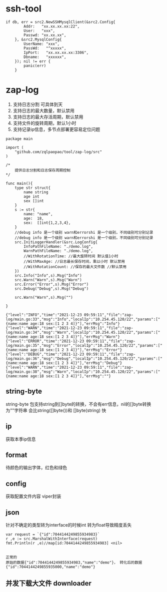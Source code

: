 # ssh-tool
```
if db, err = src2.NewSSHMysqlClient(&src2.Config{
		Addr:   "xx.xx.xx.xx:22",
		User:   "xxx",
		Passwd: "xx.xx.xx",
	}, &src2.MysqlConfig{
		UserName: "xxx",
		PassWd:   "^xxxxx",
		IpPort:   "xx.xx.xx.xx:3306",
		Dbname:   "xxxxxx",
	}); nil != err {
		panic(err)
	}
```


# zap-log
1. 支持日志分割 可具体到天
2. 支持日志的最大数量，默认禁用
3. 支持日志的最大存活周期，默认禁用
4. 支持文件的旋转周期，默认1小时
5. 支持记录ip信息，多节点部署更容易定位问题

```
package main

import (
	"github.com/zqlpaopao/tool/zap-log/src"
)

/*
	提供日志分割和日志保存周期控制
*/

func main(){
	type str struct{
		name string
		age int
		sex []int
	}
	s := str{
		name: "name",
		age:  18,
		sex:  []int{1,2,3,4},
	}
	//debug info 是一个级别 warn和errorshi 是一个级别，不同级别可分别记录
	//debug info 是一个级别 warn和errorshi 是一个级别，不同级别可分别记录
	src.InitLoggerHandler(&src.LogConfig{
		InfoPathFileName: "./demo.log",
		WarnPathFileName: "./demo.log",
		//WithRotationTime: //最大旋转时间 默认值1小时
		//WithMaxAge: //日志最长保存时间，乘以小时 默认禁用
		//WithRotationCount: //保存的最大文件数 //默认禁用
	})
	src.Info("Info",s).Msg("Info")
	src.Warn("Warn",s).Msg("Warn")
	src.Error("Error",s).Msg("Error")
	src.Debug("Debug",s).Msg("Debug")

	src.Warn("Warn",s).Msg("")

}
```
```
{"level":"INFO","time":"2021-12-23 09:59:11","file":"zap-log/main.go:33","msg":"Info","localIp":"10.254.45.120/22","params":["{name:name age:18 sex:[1 2 3 4]}"],"errMsg":"Info"}
{"level":"WARN","time":"2021-12-23 09:59:11","file":"zap-log/main.go:34","msg":"Warn","localIp":"10.254.45.120/22","params":["{name:name age:18 sex:[1 2 3 4]}"],"errMsg":"Warn"}
{"level":"ERROR","time":"2021-12-23 09:59:11","file":"zap-log/main.go:35","msg":"Error","localIp":"10.254.45.120/22","params":["{name:name age:18 sex:[1 2 3 4]}"],"errMsg":"Error"}
{"level":"DEBUG","time":"2021-12-23 09:59:11","file":"zap-log/main.go:36","msg":"Debug","localIp":"10.254.45.120/22","params":["{name:name age:18 sex:[1 2 3 4]}"],"errMsg":"Debug"}
{"level":"WARN","time":"2021-12-23 09:59:11","file":"zap-log/main.go:38","msg":"Warn","localIp":"10.254.45.120/22","params":["{name:name age:18 sex:[1 2 3 4]}"],"errMsg":""}

```

## string-byte
string-byte 包支持string到[]byte的转换，不会有err信息，nil的[]byte转换为""字符串
会比string([]byte())和 []byte(string) 快

## ip
获取本季ip信息

## format
待颜色的输出字体，红色和绿色

## config
获取配置文件内容 viper封装

## json
针对不确定的类型转为interface的时候int 转为float导致精度丢失
```
var request = `{"id":7044144249855934983}`
r ,e := src.MarshalWithInterface(request)
fmt.Println(r ,e)//map[id:7044144249855934983] <nil>


正常的
原始的数据{"id":7044144249855934983,"name":"demo"}， 转化后的数据{"id":7044144249855935000,"name":"demo"}
```

## 并发下载大文件 downloader